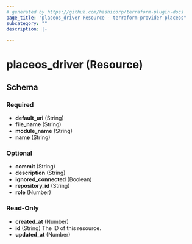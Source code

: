 ```yaml
---
# generated by https://github.com/hashicorp/terraform-plugin-docs
page_title: "placeos_driver Resource - terraform-provider-placeos"
subcategory: ""
description: |-
  
---
```


# placeos_driver (Resource)





<!-- schema generated by tfplugindocs -->
## Schema

### Required

- **default_uri** (String)
- **file_name** (String)
- **module_name** (String)
- **name** (String)

### Optional

- **commit** (String)
- **description** (String)
- **ignored_connected** (Boolean)
- **repository_id** (String)
- **role** (Number)

### Read-Only

- **created_at** (Number)
- **id** (String) The ID of this resource.
- **updated_at** (Number)


